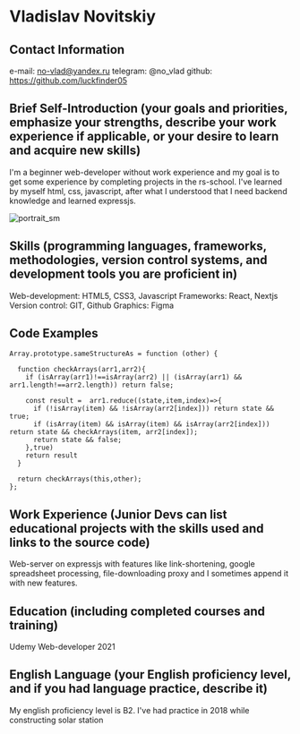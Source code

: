 # Vladislav Novitskiy

## Contact Information
e-mail: no-vlad@yandex.ru
telegram: @no_vlad
github: https://github.com/luckfinder05

## Brief Self-Introduction (your goals and priorities, emphasize your strengths, describe your work experience if applicable, or your desire to learn and acquire new skills)
I'm a beginner web-developer without work experience and my goal is to get some experience by completing projects in the rs-school.
I've learned by myself html, css, javascript, after what I understood that I need backend knowledge and learned expressjs.

![portrait_sm](https://github.com/luckfinder05/rsschool-cv/assets/39525356/27614c92-c681-4cef-bdae-5f919f6b6281)

## Skills (programming languages, frameworks, methodologies, version control systems, and development tools you are proficient in)
Web-development: HTML5, CSS3, Javascript
Frameworks: React, Nextjs
Version control: GIT, Github
Graphics: Figma

## Code Examples
```
Array.prototype.sameStructureAs = function (other) {
  
  function checkArrays(arr1,arr2){
    if (isArray(arr1)!==isArray(arr2) || (isArray(arr1) && arr1.length!==arr2.length)) return false;

    const result =  arr1.reduce((state,item,index)=>{
      if (!isArray(item) && !isArray(arr2[index])) return state && true;      
      if (isArray(item) && isArray(item) && isArray(arr2[index])) return state && checkArrays(item, arr2[index]);
      return state && false;
    },true)
    return result
  }
  
  return checkArrays(this,other);
};
```

## Work Experience (Junior Devs can list educational projects with the skills used and links to the source code)
Web-server on expressjs with features like link-shortening, google spreadsheet processing, file-downloading proxy
and I sometimes append it with new features.

## Education (including completed courses and training)
Udemy Web-developer 2021

## English Language (your English proficiency level, and if you had language practice, describe it)
My english proficiency level is B2. I've had practice in 2018 while constructing solar station
